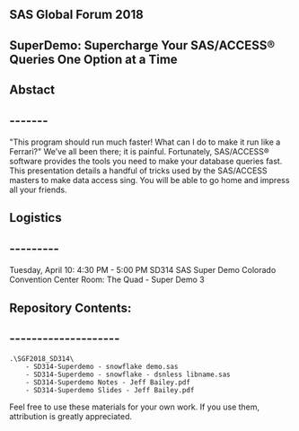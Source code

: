 ## SAS Global Forum 2018
## SuperDemo: Supercharge Your SAS/ACCESS® Queries One Option at a Time

## Abstact
## -------
"This program should run much faster! What can I do to make it run like a Ferrari?" We’ve all been there; it is painful. Fortunately, SAS/ACCESS® software provides the tools you need to make your database queries fast. This presentation details a handful of tricks used by the SAS/ACCESS masters to make data access sing. You will be able to go home and impress all your friends.

## Logistics
## ---------
Tuesday, April 10: 4:30 PM  - 5:00 PM 
SD314 
SAS Super Demo 
Colorado Convention Center 
Room: The Quad - Super Demo 3 

## Repository Contents:
## --------------------
<pre><code>.\SGF2018_SD314\
	- SD314-Superdemo - snowflake demo.sas
	- SD314-Superdemo - snowflake - dsnless libname.sas
	- SD314-Superdemo Notes - Jeff Bailey.pdf
	- SD314-Superdemo Slides - Jeff Bailey.pdf</code></pre>



Feel free to use these materials for your own work. If you use them, attribution is greatly appreciated.
